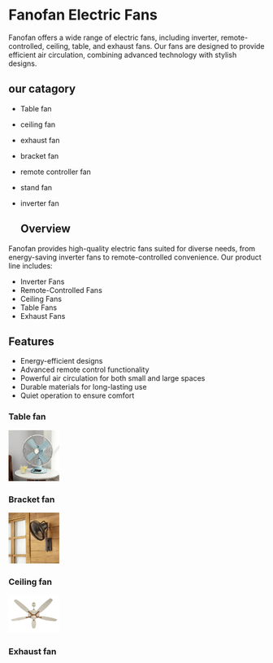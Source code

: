 # Fanofan Electric Fans

Fanofan offers a wide range of electric fans, including inverter, remote-controlled, ceiling, table, and exhaust fans. Our fans are designed to provide efficient air circulation, combining advanced technology with stylish designs.

## our catagory 
* Table fan
* ceiling fan
* exhaust fan
* bracket fan
* remote controller fan
* stand fan
*  inverter fan

   ## Overview

Fanofan provides high-quality electric fans suited for diverse needs, from energy-saving inverter fans to remote-controlled convenience. Our product line includes:

- Inverter Fans
- Remote-Controlled Fans
- Ceiling Fans
- Table Fans
- Exhaust Fans

## Features

- Energy-efficient designs
- Advanced remote control functionality
- Powerful air circulation for both small and large spaces
- Durable materials for long-lasting use
- Quiet operation to ensure comfort

### Table fan 

 <img src="imges/1.webp" alt=""  width=100>

### Bracket fan

 <img src="imges/2.jpg" alt=""  width=100>

### Ceiling fan

 <img src="imges/3.jpg" alt=""  width=100>

### Exhaust fan

 <img src="imges/4jpg" alt="" width=100>

   

